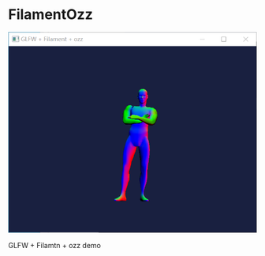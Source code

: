 # FilamentOzz

![ScreenShots](screenshots/Snipaste_2024-12-14_23-27-11.png)

GLFW + Filamtn + ozz demo

